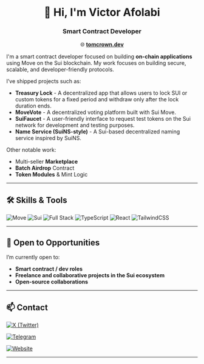 <div align="center">

# 👋 Hi, I'm Victor Afolabi  
### Smart Contract Developer 

🌐 [**tomcrown.dev**](https://tomcrown.vercel.app)  

</div>


I'm a smart contract developer focused on building **on-chain applications** using Move on the Sui blockchain. My work focuses on building secure, scalable, and developer-friendly protocols.

I’ve shipped projects such as:

*  **Treasury Lock** - A decentralized app that allows users to lock SUI or custom tokens for a fixed period and withdraw only after the lock duration ends.
*  **MoveVote** - A decentralized voting platform built with Sui Move.
*  **SuiFaucet** - A user-friendly interface to request test tokens on the Sui network for development and testing purposes.
*  **Name Service (SuiNS-style)** - A Sui-based decentralized naming service inspired by SuiNS.
  
  Other notable work:
*  Multi-seller **Marketplace**
*  **Batch Airdrop** Contract
*  **Token Modules** & Mint Logic

---

## 🛠️ Skills & Tools

![Move](https://img.shields.io/badge/Move-1E88E5?style=for-the-badge&logo=move&logoColor=white)
![Sui](https://img.shields.io/badge/Sui-5D3FD3?style=for-the-badge&logo=sui&logoColor=white)
![Full Stack](https://img.shields.io/badge/Smart%20Contracts%20%26%20Scripts-F28E1C?style=for-the-badge)
![TypeScript](https://img.shields.io/badge/TypeScript-3178C6?style=for-the-badge&logo=typescript&logoColor=white)
![React](https://img.shields.io/badge/React-20232A?style=for-the-badge&logo=react&logoColor=61DAFB)
![TailwindCSS](https://img.shields.io/badge/Tailwind-38B2AC?style=for-the-badge&logo=tailwind-css&logoColor=white)

---

## 🤝 Open to Opportunities

I’m currently open to:

* **Smart contract / dev roles**
* **Freelance and collaborative projects in the Sui ecosystem**
* **Open-source collaborations**

---

## 📫 Contact

[![X (Twitter)](https://img.shields.io/badge/X-1DA1F2?style=for-the-badge&logo=twitter&logoColor=white)](https://x.com/t0mcr0wn)

[![Telegram](https://img.shields.io/badge/Telegram-229ED9?style=for-the-badge&logo=telegram&logoColor=white)](https://t.me/t0mcr0wn)

[![Website](https://img.shields.io/badge/Website-000000?style=for-the-badge&logo=vercel&logoColor=white)](https://tomcrown.vercel.app)

---
